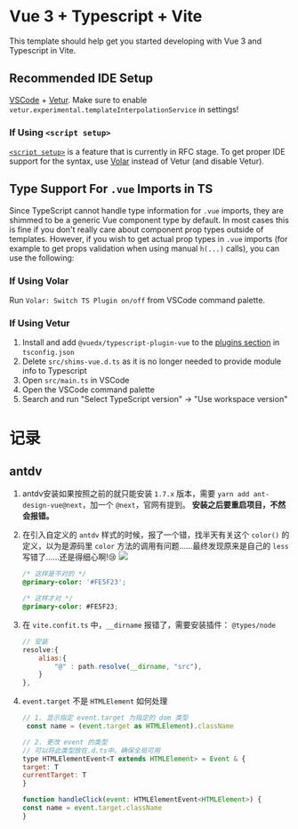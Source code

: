 # Vue 3 + Typescript + Vite

This template should help get you started developing with Vue 3 and Typescript in Vite.

## Recommended IDE Setup

[VSCode](https://code.visualstudio.com/) + [Vetur](https://marketplace.visualstudio.com/items?itemName=octref.vetur). Make sure to enable `vetur.experimental.templateInterpolationService` in settings!

### If Using `<script setup>`

[`<script setup>`](https://github.com/vuejs/rfcs/pull/227) is a feature that is currently in RFC stage. To get proper IDE support for the syntax, use [Volar](https://marketplace.visualstudio.com/items?itemName=johnsoncodehk.volar) instead of Vetur (and disable Vetur).

## Type Support For `.vue` Imports in TS

Since TypeScript cannot handle type information for `.vue` imports, they are shimmed to be a generic Vue component type by default. In most cases this is fine if you don't really care about component prop types outside of templates. However, if you wish to get actual prop types in `.vue` imports (for example to get props validation when using manual `h(...)` calls), you can use the following:

### If Using Volar

Run `Volar: Switch TS Plugin on/off` from VSCode command palette.

### If Using Vetur

1. Install and add `@vuedx/typescript-plugin-vue` to the [plugins section](https://www.typescriptlang.org/tsconfig#plugins) in `tsconfig.json`
2. Delete `src/shims-vue.d.ts` as it is no longer needed to provide module info to Typescript
3. Open `src/main.ts` in VSCode
4. Open the VSCode command palette
5. Search and run "Select TypeScript version" -> "Use workspace version"

# 记录
## antdv
1. antdv安装如果按照之前的就只能安装 `1.7.x` 版本，需要 `yarn add ant-design-vue@next`，加一个 `@next`，官网有提到。
**安装之后要重启项目，不然会报错。**

2. 在引入自定义的 `antdv` 样式的时候，报了一个错，找半天有关这个 `color()` 的定义，以为是源码里 `color` 方法的调用有问题……最终发现原来是自己的 `less` 写错了……还是得细心啊!😢
![](https://i.loli.net/2021/03/23/VMlHJIFTBLEkPfw.png)
    ```css
    /* 这样是不对的 */
    @primary-color: '#FE5F23';

    /* 这样才对 */
    @primary-color: #FE5F23;
    ```
3. 在 `vite.confit.ts` 中，`__dirname` 报错了，需要安装插件： `@types/node`
    ```js
    // 安装
    resolve:{
        alias:{
            "@" : path.resolve(__dirname, "src"),
        }
    },
    ```
4. `event.target` 不是 `HTMLElement` 如何处理
    ```js
    // 1. 显示指定 event.target 为指定的 dom 类型
     const name = (event.target as HTMLElement).className

    // 2. 更改 event 的类型
    // 可以将此类型放在.d.ts中。确保全局可用
    type HTMLElementEvent<T extends HTMLElement> = Event & {
    target: T
    currentTarget: T
    }

    function handleClick(event: HTMLElementEvent<HTMLElement>) {
    const name = event.target.className
    }
    ```